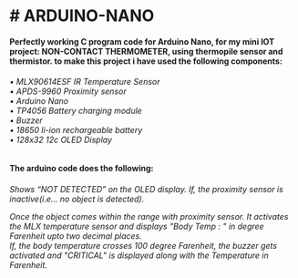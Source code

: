 <h1># ARDUINO-NANO</h1>
<h4>Perfectly working C program code for Arduino Nano, for my mini IOT project: NON-CONTACT THERMOMETER, using thermopile sensor and thermistor. 
to make this project i have used the following components:</h4>
<h6>• MLX90614ESF IR Temperature Sensor<br>
• APDS-9960 Proximity sensor<br>
• Arduino Nano<br>
• TP4056 Battery charging module<br>
• Buzzer<br>
• 18650 li-ion rechargeable battery <br>
• 128x32 12c OLED Display<br> </h6>               

<h4>The arduino code does the following:<br></h4>
<h6>Shows “NOT DETECTED” on the OLED display.
If, the proximity sensor is inactive(i.e... no object is detected).<br>

Once the object comes within the range with proximity sensor. It activates the MLX temperature sensor and displays "Body Temp : " in degree Farenheit upto two decimal places.<br>
If, the body temperature crosses 100 degree Farenheit, the buzzer gets activated and "CRITICAL" is displayed along with the Temperature in Farenheit.</h6>
